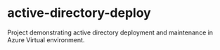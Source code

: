 # active-directory-deploy
Project demonstrating active directory deployment and maintenance in Azure Virtual environment. 
